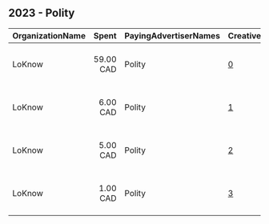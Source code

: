 ## 2023 - Polity 
|OrganizationName|Spent|PayingAdvertiserNames|CreativeUrls|Impressions|Genders|AgeBrackets|CountryCodes|BillingAddresses|CandidateBallotInformation|
|:---|---:|:---|:---|---:|:---|:---|:---|:---|:---|
|LoKnow|59.00 CAD|Polity|[0](https://www.snap.com/political-ads/asset/29743b4b520fe6d9e1f446d1f124fd6fb4a1bcf5d813346da658f27697df1655?mediaType=jpg)|7,362||18+|canada|"2000, 10130-103 Street NW,Edmonton,T5J 3N9,CA"|Polity Election Marketplace|
|LoKnow|6.00 CAD|Polity|[1](https://www.snap.com/political-ads/asset/6e0b7dc350d2e58314979eb96126a2b3624dd96698c3fdcbbb3272cb69ade6d8?mediaType=jpg)|672||18+|canada|"2000, 10130-103 Street NW,Edmonton,T5J 3N9,CA"|Polity Election Marketplace|
|LoKnow|5.00 CAD|Polity|[2](https://www.snap.com/political-ads/asset/28e9e2427c6770abe8e6af27b306b4d7ffe292c703b37e36a7d800ba5b39880c?mediaType=jpg)|565||18+|canada|"2000, 10130-103 Street NW,Edmonton,T5J 3N9,CA"|Polity Election Marketplace|
|LoKnow|1.00 CAD|Polity|[3](https://www.snap.com/political-ads/asset/8ef998de4042f6fa352359bb49a11e072af3947ed1ed570bd0a48f98eb9d3150?mediaType=jpg)|199||18+|canada|"2000, 10130-103 Street NW,Edmonton,T5J 3N9,CA"|Polity Election Marketplace|
